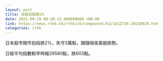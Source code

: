 ```yaml
---
layout: post
title: 日股初段跌2%
date: 2021-09-29 08:20:13.000000000 +08:00
link: https://news.rthk.hk/rthk/ch/component/k2/1612726-20210929.htm
categories: rthk
---
```


日本股市開市初段跌2%，失守3萬點，跟隨隔夜美股跌勢。

日經平均指數較早時報29580點，跌603點。
